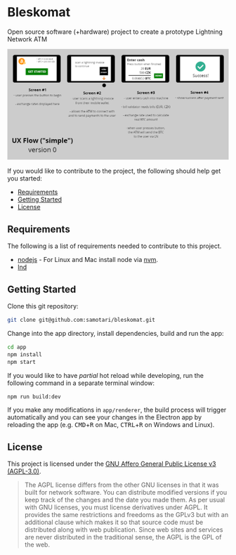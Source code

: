 # Bleskomat

Open source software (+hardware) project to create a prototype Lightning Network ATM

<img src="images/ux-flows/ux-flow-v0-simple.png" width="800">

If you would like to contribute to the project, the following should help get you started:
* [Requirements](#requirements)
* [Getting Started](#getting-started)
* [License](#license)


## Requirements

The following is a list of requirements needed to contribute to this project.

* [nodejs](https://nodejs.org/) - For Linux and Mac install node via [nvm](https://github.com/creationix/nvm).
 * [lnd](https://github.com/lightningnetwork/lnd)


## Getting Started

Clone this git repository:
```bash
git clone git@github.com:samotari/bleskomat.git
```

Change into the app directory, install dependencies, build and run the app:
```bash
cd app
npm install
npm start
```

If you would like to have _partial_ hot reload while developing, run the following command in a separate terminal window:
```bash
npm run build:dev
```
If you make any modifications in `app/renderer`, the build process will trigger automatically and you can see your changes in the Electron app by reloading the app (e.g. <kbd>CMD</kbd>+<kbd>R</kbd> on Mac, <kbd>CTRL</kbd>+<kbd>R</kbd> on Windows and Linux).


## License

This project is licensed under the [GNU Affero General Public License v3 (AGPL-3.0)](https://tldrlegal.com/license/gnu-affero-general-public-license-v3-(agpl-3.0)).

> The AGPL license differs from the other GNU licenses in that it was built for network software. You can distribute modified versions if you keep track of the changes and the date you made them. As per usual with GNU licenses, you must license derivatives under AGPL. It provides the same restrictions and freedoms as the GPLv3 but with an additional clause which makes it so that source code must be distributed along with web publication. Since web sites and services are never distributed in the traditional sense, the AGPL is the GPL of the web.
